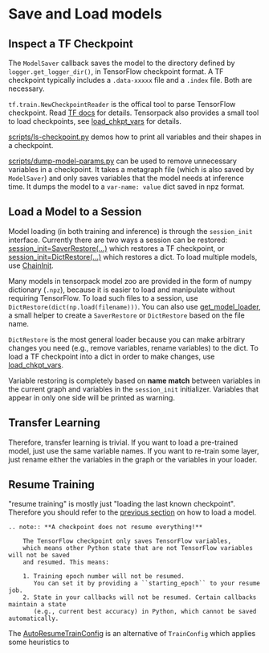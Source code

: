 
# Save and Load models

## Inspect a TF Checkpoint

The `ModelSaver` callback saves the model to the directory defined by `logger.get_logger_dir()`,
in TensorFlow checkpoint format.
A TF checkpoint typically includes a `.data-xxxxx` file and a `.index` file.
Both are necessary.

`tf.train.NewCheckpointReader` is the offical tool to parse TensorFlow checkpoint.
Read [TF docs](https://www.tensorflow.org/api_docs/python/tf/train/NewCheckpointReader) for details.
Tensorpack also provides a small tool to load checkpoints, see
[load_chkpt_vars](../modules/tfutils.html#tensorpack.tfutils.varmanip.load_chkpt_vars)
for details.

[scripts/ls-checkpoint.py](../scripts/ls-checkpoint.py)
demos how to print all variables and their shapes in a checkpoint.

[scripts/dump-model-params.py](../scripts/dump-model-params.py) can be used to remove unnecessary variables in a checkpoint.
It takes a metagraph file (which is also saved by `ModelSaver`) and only saves variables that the model needs at inference time.
It dumps the model to a `var-name: value` dict saved in npz format.

## Load a Model to a Session

Model loading (in both training and inference) is through the `session_init` interface.
Currently there are two ways a session can be restored:
[session_init=SaverRestore(...)](../modules/tfutils.html#tensorpack.tfutils.sessinit.SaverRestore)
which restores a TF checkpoint,
or [session_init=DictRestore(...)](../modules/tfutils.html#tensorpack.tfutils.sessinit.DictRestore) which restores a dict.
To load multiple models, use [ChainInit](../modules/tfutils.html#tensorpack.tfutils.sessinit.ChainInit).

Many models in tensorpack model zoo are provided in the form of numpy dictionary (`.npz`),
because it is easier to load and manipulate without requiring TensorFlow.
To load such files to a session, use `DictRestore(dict(np.load(filename)))`.
You can also use
[get_model_loader](../modules/tfutils.html#tensorpack.tfutils.sessinit.get_model_loader),
a small helper to create a `SaverRestore` or `DictRestore` based on the file name.

`DictRestore` is the most general loader because you can make arbitrary changes
you need (e.g., remove variables, rename variables) to the dict.
To load a TF checkpoint into a dict in order to make changes, use
[load_chkpt_vars](../modules/tfutils.html#tensorpack.tfutils.varmanip.load_chkpt_vars).

Variable restoring is completely based on __name match__ between
variables in the current graph and variables in the `session_init` initializer.
Variables that appear in only one side will be printed as warning.

## Transfer Learning
Therefore, transfer learning is trivial.
If you want to load a pre-trained model, just use the same variable names.
If you want to re-train some layer, just rename either the variables in the
graph or the variables in your loader.


## Resume Training

"resume training" is mostly just "loading the last known checkpoint".
Therefore you should refer to the [previous section](#load-a-model-to-a-session)
on how to load a model.

```eval_rst
.. note:: **A checkpoint does not resume everything!**

    The TensorFlow checkpoint only saves TensorFlow variables,
    which means other Python state that are not TensorFlow variables will not be saved
    and resumed. This means:

    1. Training epoch number will not be resumed.
       You can set it by providing a ``starting_epoch`` to your resume job.
    2. State in your callbacks will not be resumed. Certain callbacks maintain a state
       (e.g., current best accuracy) in Python, which cannot be saved automatically.
```


The [AutoResumeTrainConfig](../modules/train.html#tensorpack.train.AutoResumeTrainConfig)
is an alternative of `TrainConfig` which applies some heuristics to
